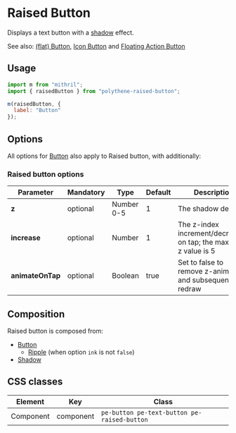 # Raised Button

Displays a text button with a [shadow](../polythene-shadow) effect.

See also: [(flat) Button](../polythene-button), [Icon Button](../polythene-icon-button) and [Floating Action Button](../polythene-fab)



## Usage

~~~javascript
import m from "mithril";
import { raisedButton } from "polythene-raised-button";

m(raisedButton, {
  label: "Button"
});
~~~



## Options

All options for [Button](../polythene-button) also apply to Raised button, with additionally:

### Raised button options

| **Parameter**    |  **Mandatory** | **Type**   | **Default** | **Description** |
| ---------------- | -------------- | ---------- | ----------- | --------------- |
| **z**            | optional       | Number 0-5 | 1           | The shadow depth |
| **increase**     | optional       | Number     | 1           | The z-index increment/decrement on tap; the maximum z value is 5 |
| **animateOnTap** | optional       | Boolean    | true        | Set to false to remove z-animation and subsequent redraw |



## Composition

Raised button is composed from:

* [Button](../polythene-button)
  * [Ripple](../polythene-ripple) (when option `ink` is not `false`)
* [Shadow](../polythene-shadow) 



## CSS classes

| **Element**    | **Key**     |  **Class** |
| -------------- | ----------- | --------------- |
| Component      | component   | `pe-button pe-text-button pe-raised-button` |


